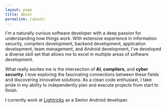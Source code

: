 ```yaml
---
layout: page
title: About
permalink: /about/
---
```


I'm a naturally curious software developer with a deep passion for understanding how things work. With extensive experience in information security, compilers development, backend development, application development, team management, and Android development, I've developed a diverse skill set that allows me to excel in multiple areas of software development.

What really excites me is the intersection of __AI__, __compilers__, and __cyber security__. I love exploring the fascinating connections between these fields and discovering innovative solutions. As a clean code enthusiast, I take pride in my ability to independently plan and execute projects from start to finish.

I currently work at [Lightricks](https://www.lightricks.com/) as a Senior Android developer.
